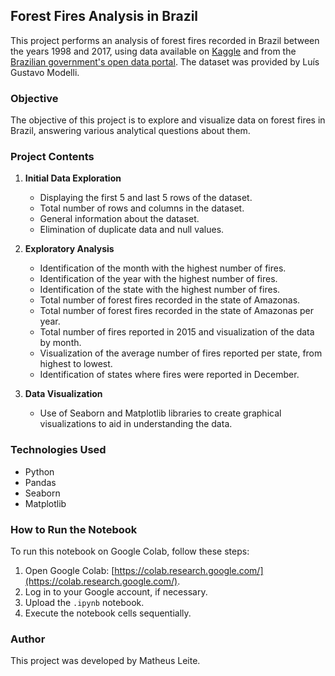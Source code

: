 ## Forest Fires Analysis in Brazil

This project performs an analysis of forest fires recorded in Brazil between the years 1998 and 2017, using data available on [Kaggle](https://www.kaggle.com/gustavomodelli/forest-fires-in-brazil) and from the [Brazilian government's open data portal](http://dados.gov.br/dataset/sistema-nacional-de-informacoes-florestais-snif). The dataset was provided by Luís Gustavo Modelli.

### Objective

The objective of this project is to explore and visualize data on forest fires in Brazil, answering various analytical questions about them.

### Project Contents

1. **Initial Data Exploration**
   - Displaying the first 5 and last 5 rows of the dataset.
   - Total number of rows and columns in the dataset.
   - General information about the dataset.
   - Elimination of duplicate data and null values.

2. **Exploratory Analysis**
   - Identification of the month with the highest number of fires.
   - Identification of the year with the highest number of fires.
   - Identification of the state with the highest number of fires.
   - Total number of forest fires recorded in the state of Amazonas.
   - Total number of forest fires recorded in the state of Amazonas per year.
   - Total number of fires reported in 2015 and visualization of the data by month.
   - Visualization of the average number of fires reported per state, from highest to lowest.
   - Identification of states where fires were reported in December.

3. **Data Visualization**
   - Use of Seaborn and Matplotlib libraries to create graphical visualizations to aid in understanding the data.

### Technologies Used

- Python
- Pandas
- Seaborn
- Matplotlib

### How to Run the Notebook

To run this notebook on Google Colab, follow these steps:

1. Open Google Colab: [https://colab.research.google.com/](https://colab.research.google.com/).
2. Log in to your Google account, if necessary.
3. Upload the `.ipynb` notebook.
4. Execute the notebook cells sequentially.

### Author

This project was developed by Matheus Leite.

